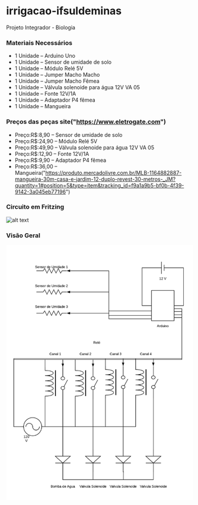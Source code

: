 # irrigacao-ifsuldeminas
Projeto Integrador - Biologia

### Materiais Necessários
- 1 Unidade – Arduino Uno
- 1 Unidade – Sensor de umidade de solo
- 1 Unidade – Módulo Relé 5V
- 1 Unidade – Jumper Macho Macho
- 1 Unidade – Jumper Macho Fêmea
- 1 Unidade – Válvula solenoide para água 12V VA 05
- 1 Unidade – Fonte 12V/1A
- 1 Unidade – Adaptador P4 fêmea
- 1 Unidade – Mangueira
### Preços das peças site("https://www.eletrogate.com")

- Preço:R$:8,90 – Sensor de umidade de solo
- Preço:R$:24,90 – Módulo Relé 5V
- Preço:R$:49,90  – Válvula solenoide para água 12V VA 05
- Preço:R$:12,90  – Fonte 12V/1A
- Preço:R$:9,90  – Adaptador P4 fêmea
- Preço:R$:36,00 – Mangueira("https://produto.mercadolivre.com.br/MLB-1164882887-mangueira-30m-casa-e-jardim-12-duplo-revest-30-metros-_JM?quantity=1#position=5&type=item&tracking_id=f9a1a9b5-bf0b-4f39-9142-3a045eb77196")

### Circuito em Fritzing
![alt text](http://blog.baudaeletronica.com.br/wp-content/uploads/2017/08/Solenoide_bb-400x329.jpg "Projeto")

### Visão Geral
![alt text](irrigacao.png "Projeto")
